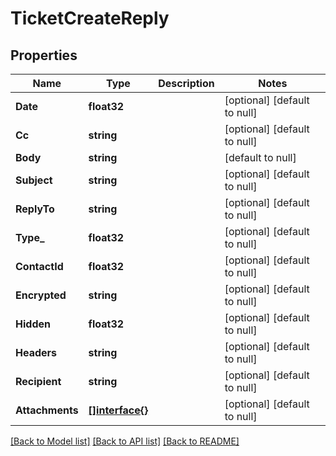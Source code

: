 # TicketCreateReply

## Properties
Name | Type | Description | Notes
------------ | ------------- | ------------- | -------------
**Date** | **float32** |  | [optional] [default to null]
**Cc** | **string** |  | [optional] [default to null]
**Body** | **string** |  | [default to null]
**Subject** | **string** |  | [optional] [default to null]
**ReplyTo** | **string** |  | [optional] [default to null]
**Type_** | **float32** |  | [optional] [default to null]
**ContactId** | **float32** |  | [optional] [default to null]
**Encrypted** | **string** |  | [optional] [default to null]
**Hidden** | **float32** |  | [optional] [default to null]
**Headers** | **string** |  | [optional] [default to null]
**Recipient** | **string** |  | [optional] [default to null]
**Attachments** | [**[]interface{}**](interface{}.md) |  | [optional] [default to null]

[[Back to Model list]](../README.md#documentation-for-models) [[Back to API list]](../README.md#documentation-for-api-endpoints) [[Back to README]](../README.md)


